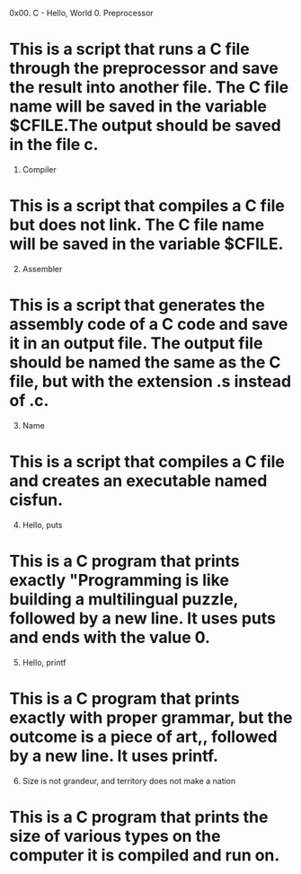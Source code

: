 0x00. C - Hello, World
0. Preprocessor
# This is a script that runs a C file through the preprocessor and save the result into another file. The C file name will be saved in the variable $CFILE.The output should be saved in the file c. 
1. Compiler
# This is a script that compiles a C file but does not link. The C file name will be saved in the variable $CFILE. 
2. Assembler
# This is a script that generates the assembly code of a C code and save it in an output file. The output file should be named the same as the C file, but with the extension .s instead of .c.
3. Name
# This is a script that compiles a C file and creates an executable named cisfun.
4. Hello, puts
# This is a C program that prints exactly "Programming is like building a multilingual puzzle, followed by a new line. It uses puts and ends with the value 0.
5. Hello, printf
# This is a C program that prints exactly with proper grammar, but the outcome is a piece of art,, followed by a new line. It uses printf.
6. Size is not grandeur, and territory does not make a nation
# This is a C program that prints the size of various types on the computer it is compiled and run on.
